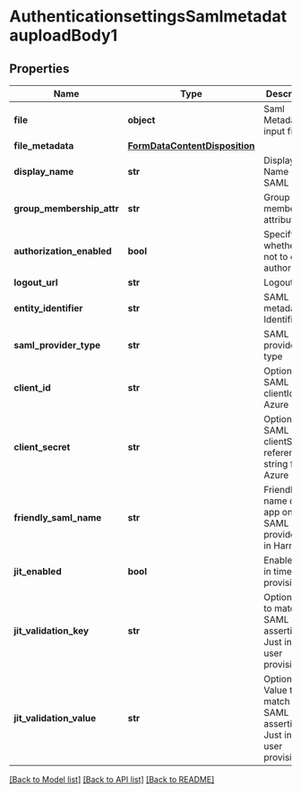# AuthenticationsettingsSamlmetadatauploadBody1

## Properties
Name | Type | Description | Notes
------------ | ------------- | ------------- | -------------
**file** | **object** | Saml Metadata input file | [optional] 
**file_metadata** | [**FormDataContentDisposition**](FormDataContentDisposition.md) |  | [optional] 
**display_name** | **str** | Display Name of the SAML | [optional] 
**group_membership_attr** | **str** | Group membership attribute | [optional] 
**authorization_enabled** | **bool** | Specify whether or not to enable authorization | [optional] 
**logout_url** | **str** | Logout URL | [optional] 
**entity_identifier** | **str** | SAML metadata Identifier | [optional] 
**saml_provider_type** | **str** | SAML provider type | [optional] 
**client_id** | **str** | Optional SAML clientId for Azure SSO | [optional] 
**client_secret** | **str** | Optional SAML clientSecret reference string for Azure SSO | [optional] 
**friendly_saml_name** | **str** | Friendly name of the app on SAML SSO provider end in Harness | [optional] 
**jit_enabled** | **bool** | Enable Just in time user provision | [optional] [default to False]
**jit_validation_key** | **str** | Optional Key to match in SAML assertion for Just in time user provision | [optional] 
**jit_validation_value** | **str** | Optional Value to match in SAML assertion for Just in time user provision | [optional] 

[[Back to Model list]](../README.md#documentation-for-models) [[Back to API list]](../README.md#documentation-for-api-endpoints) [[Back to README]](../README.md)

